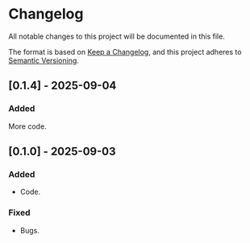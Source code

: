 # Changelog

All notable changes to this project will be documented in this file.

The format is based on [Keep a Changelog](https://keepachangelog.com/en/1.1.0/),
and this project adheres to [Semantic Versioning](https://semver.org/spec/v2.0.0.html).

## [0.1.4] - 2025-09-04

### Added

More code.

## [0.1.0] - 2025-09-03

### Added

- Code.

### Fixed

- Bugs.
